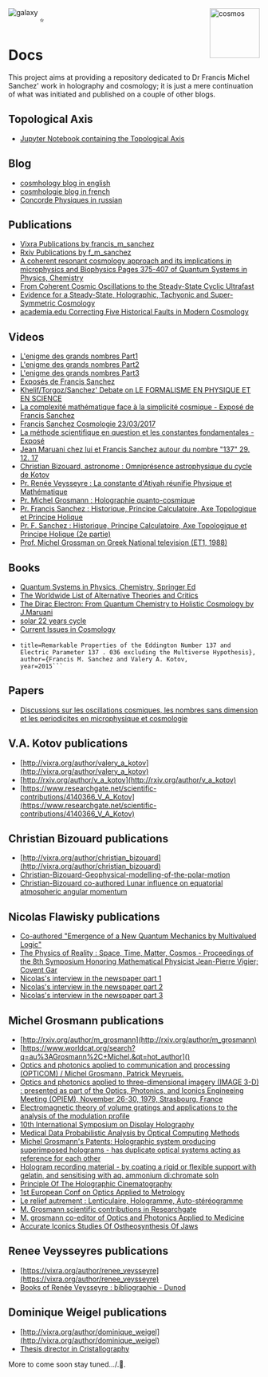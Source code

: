 <img align="left" src="https://https://giphy.com/gifs/loop-endless-trippy-xT9IgusfDcqpPFzjdS" alt="galaxy"/>
<img align="right" src="https://giphy.com/gifs/galaxy-space-FY9chKp6rulXy" alt="cosmos" width="100"/>

:star:

# Docs

This project aims at providing a repository dedicated to Dr Francis Michel Sanchez' work in holography and cosmology; it is just a mere continuation of what was initiated and published on a couple of other blogs.

## Topological Axis

* [Jupyter Notebook containing the Topological Axis](https://github.com/LaGuer/Jupyter-Notebook-Practice-Physical-Constants-Ratios/)

## Blog
* [cosmhology blog in english](https://cosmhology.blogspot.com/)
* [cosmhologie blog in french](https://cosmhologie.blogspot.com/)
* [Concorde Physiques in russian ](http://concorde-physiques.blogspot.com/)

## Publications
* [Vixra Publications by francis_m_sanchez](https://vixra.org/author/francis_m_sanchez)
* [Rxiv Publications by f_m_sanchez](http://rxiv.org/author/f_m_sanchez)
* [A coherent resonant cosmology approach and its implications in microphysics and Biophysics Pages 375-407 of Quantum Systems in Physics, Chemistry](https://www.springer.com/fr/book/9783319502540?token=gbgen&wt_mc=GoogleBooks.GoogleBooks.3.EN#)
* [From Coherent Cosmic Oscillations to the Steady-State Cyclic Ultrafast](https://rxiv.org/abs/1401.0228)
* [Evidence for a Steady-State, Holographic, Tachyonic and Super-Symmetric Cosmology](https://www.researchgate.net/publication/267430152_Evidence_for_a_Steady-State_Holographic_Tachyonic_and_Super-Symmetric_Cosmology)
* [academia.edu Correcting Five Historical Faults in Modern Cosmology](https://www.academia.edu/30843365/Correcting_Five_Historical_Faults_in_Modern_Cosmology)

## Videos

* [L'enigme des grands nombres Part1](https://www.youtube.com/watch?v=ev_eIqLtK8s)
* [L'enigme des grands nombres Part2](https://www.youtube.com/watch?v=i4w392nYqns)
* [L'enigme des grands nombres Part3](https://www.youtube.com/watch?v=b4WvI0yVXnE)
* [Exposés de Francis Sanchez](https://www.youtube.com/playlist?list=PLQXUNrzoAeFbmfHo3jgWzzExlVoBn2JUw)
* [Khelif/Torgoz/Sanchez' Debate on LE FORMALISME EN PHYSIQUE ET EN SCIENCE](https://www.youtube.com/watch?v=TEK2hCI2we0)
* [La complexité mathématique face à la simplicité cosmique - Exposé de Francis Sanchez](https://www.youtube.com/watch?v=dyUlUahgHGg)
* [Francis Sanchez Cosmologie 23/03/2017](https://www.youtube.com/watch?v=NmvvIQjxBw8)
* [La méthode scientifique en question et les constantes fondamentales - Exposé](https://www.youtube.com/watch?v=zUt1hxTdiuA)
* [Jean Maruani chez lui et Francis Sanchez autour du nombre "137" 29. 12. 17](https://www.youtube.com/watch?v=05g416VWjnw)
* [Christian Bizouard, astronome : Omniprésence astrophysique du cycle de Kotov](https://www.youtube.com/watch?v=DGeBC73kKvQ)
* [Pr. Renée Veysseyre : La constante d'Atiyah réunifie Physique et Mathématique](https://www.youtube.com/watch?v=mbPpKqakDAU)
* [Pr. Michel Grosmann : Holographie quanto-cosmique](https://www.youtube.com/watch?v=M7bJnekDIt0)
* [Pr. Francis Sanchez : Historique, Principe Calculatoire, Axe Topologique et Principe Holique](https://www.youtube.com/watch?v=IgKSrfsqFEs)
* [Pr. F. Sanchez : Historique, Principe Calculatoire, Axe Topologique et Principe Holique (2e partie)](https://www.youtube.com/watch?v=8A3SmYB53EA)
* [Prof. Michel Grossman on Greek National television (ET1, 1988)](https://www.youtube.com/watch?v=1iSczcUr2Vk)


## Books

* [Quantum Systems in Physics, Chemistry, Springer Ed](https://www.amazon.com/gp/search?index=books&linkCode=qs&keywords=9783319502557)
* [The Worldwide List of Alternative Theories and Critics](https://books.google.com/books?isbn=2902425171)
* [The Dirac Electron: From Quantum Chemistry to Holistic Cosmology by J.Maruani](https://onlinelibrary.wiley.com/doi/abs/10.1002/jccs.201500374#)
* [solar 22 years cycle](https://link.springer.com/article/10.1007%2Fs10509-016-2985-8)
* [Current Issues in Cosmology](https://www.cambridge.org/gb/academic/subjects/physics/cosmology-relativity-and-gravitation/current-issues-cosmology?format=HB&isbn=9780521858984)
* ```@inproceedings{Sanchez2015RemarkablePO,
  title=Remarkable Properties of the Eddington Number 137 and Electric Parameter 137 . 036 excluding the Multiverse Hypothesis},
  author={Francis M. Sanchez and Valery A. Kotov,
  year=2015```
## Papers

* [Discussions sur les oscillations cosmiques, les nombres sans dimension et les periodicites en microphysique et cosmologie](https://lempel.pagesperso-orange.fr/occ_cdf.pdf)

## V.A. Kotov publications

* [http://vixra.org/author/valery_a_kotov](http://vixra.org/author/valery_a_kotov)
* [http://rxiv.org/author/v_a_kotov](http://rxiv.org/author/v_a_kotov)
* [https://www.researchgate.net/scientific-contributions/4140366_V_A_Kotov](https://www.researchgate.net/scientific-contributions/4140366_V_A_Kotov)

## Christian Bizouard publications

* [http://vixra.org/author/christian_bizouard](http://vixra.org/author/christian_bizouard)
* [Christian-Bizouard-Geophysical-modelling-of-the-polar-motion](https://www.amazon.com/Geophysical-Modelling-Gruyter-Studies-Mathematical-ebook/dp/B01N0DUB76)
* [Christian-Bizouard co-authored Lunar influence on equatorial atmospheric angular momentum](https://agupubs.onlinelibrary.wiley.com/doi/full/10.1002/2014JD022240)

## Nicolas Flawisky publications

* [Co-authored "Emergence of a New Quantum Mechanics by Multivalued Logic"](https://www.researchgate.net/publication/260628556_Emergence_of_a_New_Quantum_Mechanics_by_Multivalued_Logic)
* [The Physics of Reality : Space, Time, Matter, Cosmos - Proceedings of the 8th Symposium Honoring Mathematical Physicist Jean-Pierre Vigier; Covent Gar](https://www.amazon.com/Physics-Reality-Proceedings-Mathematical-Jean-Pierre/dp/9814504777)
* [Nicolas's interview in the newspaper part 1](https://raw.githubusercontent.com/cosmhology/docs/master/flawisky/IMG_1471.JPG)
* [Nicolas's interview in the newspaper part 2](https://raw.githubusercontent.com/cosmhology/docs/master/flawisky/IMG_1472.JPG)
* [Nicolas's interview in the newspaper part 3](https://raw.githubusercontent.com/cosmhology/docs/master/flawisky/IMG_1473.JPG)


## Michel Grosmann publications

* [http://rxiv.org/author/m_grosmann](http://rxiv.org/author/m_grosmann)
* [https://www.worldcat.org/search?q=au%3AGrosmann%2C+Michel.&qt=hot_author]()
* [Optics and photonics applied to communication and processing (OPTICOM) / Michel Grosmann, Patrick Meyrueis.](https://www.worldcat.org/title/optics-and-photonics-applied-to-communication-and-processing-opticom-michel-grosmann-patrick-meyrueis/oclc/911811471&referer=brief_results)
* [Optics and photonics applied to three-dimensional imagery (IMAGE 3-D) : presented as part of the Optics, Photonics, and Iconics Engineeing Meeting (OPIEM), November 26-30, 1979, Strasbourg, France](https://www.worldcat.org/title/optics-and-photonics-applied-to-three-dimensional-imagery-image-3-d-presented-as-part-of-the-optics-photonics-and-iconics-engineeing-meeting-opiem-november-26-30-1979-strasbourg-france/oclc/977070333)
* [Electromagnetic theory of volume gratings and applications to the analysis of the modulation profile](https://www.spiedigitallibrary.org/conference-proceedings-of-spie/1600/1/Electromagnetic-theory-of-volume-gratings-and-applications-to-the-analysis/10.1117/12.57792.short?SSO=1)
* [10th International Symposium on Display Holography](http://isdh2015.ifmo.ru/commitees.html)
* [Medical Data Probabilistic Analysis by Optical Computing Methods](https://core.ac.uk/display/25543226)
* [Michel Grosmann's Patents: Holographic system producing superimposed holograms - has duplicate optical systems acting as reference for each other](https://patents.google.com/patent/FR2527800A1/en)
* [Hologram recording material - by coating a rigid or flexible support with gelatin, and sensitising with aq. ammonium di:chromate soln](https://patents.google.com/patent/FR2492997A1/en)
* [Principle Of The Holographic Cinematography](http://spie.org/Publications/Proceedings/Paper/10.1117/12.956185)
* [1st European Conf on Optics Applied to Metrology](http://spie.org/Publications/Proceedings/Volume/0136)
* [Le relief autrement : Lenticulaire, Hologramme, Auto-stéréogramme](https://www.image-en-relief.org/stereo/comprendre/technique-informatique/60-lenticulaire-hologramme-autostereogramme)
* [M. Grosmann scientific contributions in Researchgate](https://www.researchgate.net/scientific-contributions/2004655194_M_Grosmann)
* [M. grosmann co-editor of Optics and Photonics Applied to Medicine](http://spie.org/Publications/Proceedings/Volume/0211)
* [Accurate Iconics Studies Of Ostheosynthesis Of Jaws](https://www.spiedigitallibrary.org/conference-proceedings-of-spie/0211/0000/Accurate-Iconics-Studies-Of-Ostheosynthesis-Of-Jaws/10.1117/12.958356.short)

## Renee Veysseyres publications

* [https://vixra.org/author/renee_veysseyre](https://vixra.org/author/renee_veysseyre)
* [Books of Renée Veysseyre : bibliographie - Dunod](https://www.dunod.com/livres-renee-veysseyre)

## Dominique Weigel publications

* [http://vixra.org/author/dominique_weigel](http://vixra.org/author/dominique_weigel)
* [Thesis director in Cristallography](https://www.theses.fr/027194353)

More to come soon stay tuned.../.:stars:.
